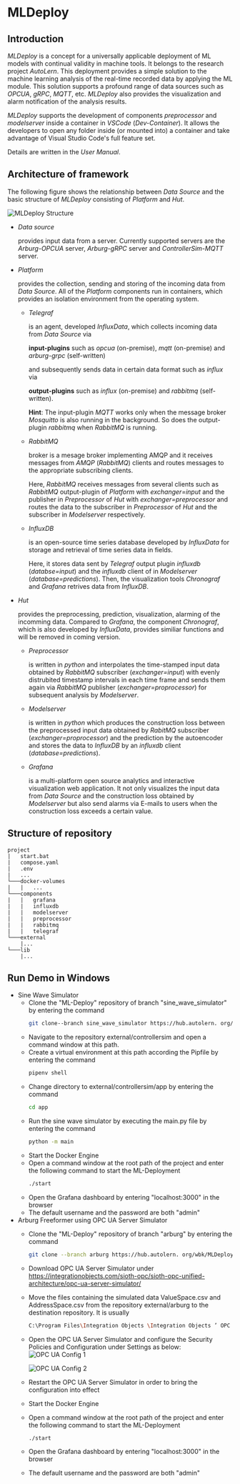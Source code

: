 # MLDeploy
## Introduction
*MLDeploy* is a concept for a universally applicable deployment of ML models with continual validity in machine tools. It belongs to the research project *AutoLern*. This deployment provides a simple solution to the machine learning analysis of the real-time recorded data by applying the ML module. This solution supports a profound range of data sources such as *OPCUA*, *gRPC*, *MQTT*, etc. *MLDeploy* also provides the visualization and alarm notification of the analysis results.

*MLDeploy* supports the development of components *preprocessor* and *modelserver* inside a container in *VSCode* (*Dev-Container*). It allows the developers to open any folder inside (or mounted into) a container and take advantage of Visual Studio Code's full feature set.

Details are written in the *User Manual*.

## Architecture of framework
The following figure shows the relationship between *Data Source* and the basic structure of *MLDeploy* consisting of *Platform* and *Hut*.

![](abstract_concept.png "MLDeploy Structure")

- *Data source*

    provides input data from a server. Currently supported servers are the *Arburg-OPCUA* server, *Arburg-gRPC* server and *ControllerSim-MQTT* server.

- *Platform*

    provides the collection, sending and storing of the incoming data from *Data Source*. All of the *Platform* components run in containers, which provides an isolation environment from the operating system.

    - *Telegraf*

        is an agent, developed *InfluxData*, which collects incoming data from *Data Source* via
        
        **input-plugins** such as *opcua* (on-premise), *mqtt* (on-premise) and *arburg-grpc* (self-written)
        
        and subsequently sends data in certain data format such as *influx* via 
        
        **output-plugins** such as *influx* (on-premise) and *rabbitmq* (self-written).

        **Hint**: The input-plugin *MQTT* works only when the message broker *Mosquitto* is also running in the background. So does the output-plugin *rabbitmq* when *RabbitMQ* is running.

    - *RabbitMQ* 

        broker is a mesage broker implementing AMQP and it receives messages from *AMQP* (*RabbitMQ*) clients and routes messages to the appropriate subscribing clients. 
        
        Here, *RabbitMQ* receives messages from several clients such as *RabbitMQ* output-plugin of *Platform* with *exchanger=input* and the publisher in *Preprocessor* of *Hut* with *exchanger=preprocessor* and routes the data to the subscriber in *Preprocessor* of *Hut* and the subscriber in *Modelserver* respectively.

    - *InfluxDB*

        is an open-source time series database developed by *InfluxData* for storage and retrieval of time series data in fields. 
        
        Here, it stores data sent by *Telegraf* output plugin *influxdb* (*databse=input*) and the *influxdb* client of in *Modelserver* (*database=predictions*). Then, the visualization tools *Chronograf* and *Grafana* retrives data from *InfluxDB*.

- *Hut*

    provides the preprocessing, prediction, visualization, alarming of the incomming data. Compared to *Grafana*, the component *Chronograf*, which is also developed by *InfluxData*,  provides similiar functions and will be removed in coming version.

    - *Preprocessor*

        is written in *python* and interpolates the time-stamped input data obtained by *RabbitMQ* subscriber (*exchanger=input*) with evenly distrubited timestamp intervals in each time frame and sends them again via *RabbitMQ* publisher (*exchanger=proprocessor*) for subsequent analysis by *Modelserver*.

    - *Modelserver*

        is written in *python* which produces the construction loss between the preprocessed input data obtained by *RabitMQ* subscriber (*exchanger=proprocessor*) and the prediction by the autoencoder and stores the data to *InfluxDB* by an *influxdb* client (*database=predictions*).

    - *Grafana*

        is a multi-platform open source analytics and interactive visualization web application. It not only visualizes the input data from *Data Source* and the construction loss obtained by *Modelserver* but also send alarms via E-mails to users when the construction loss exceeds a certain value.


## Structure of repository
```
project
|   start.bat
|   compose.yaml
|   .env
|   ...
└───docker-volumes
|   |   ...
└───components
|   |   grafana
|   |   influxdb
|   |   modelserver
|   |   preprocessor
|   |   rabbitmq
|   |   telegraf
└───external
    |...
└───lib
    |...
```
## Run Demo in Windows
- Sine Wave Simulator
    - Clone the "ML-Deploy" repository of branch "sine_wave_simulator" by entering the command
        ```bash
        git clone--branch sine_wave_simulator https://hub.autolern. org/wbk/MLDeploy .git
        ```
    - Navigate to the repository external/controllersim and open a command window at this path.
    - Create a virtual environment at this path according the Pipfile by entering the command
        ```bash
        pipenv shell
        ```
    - Change directory to external/controllersim/app by entering the command
        ```bash
        cd app
        ```
    - Run the sine wave simulator by executing the main.py file by entering the command
        ```bash
        python -m main
        ```
    - Start the Docker Engine
    - Open a command window at the root path of the project and enter the following command to start the ML-Deployment
        ```bash
        ./start
        ```
    - Open the Grafana dashboard by entering "localhost:3000" in the browser
    - The default username and the password are both "admin"
- Arburg Freeformer using OPC UA Server Simulator
    - Clone the "ML-Deploy" repository of branch "arburg" by entering the command
        ```bash
        git clone --branch arburg https://hub.autolern. org/wbk/MLDeploy .git
        ```
    - Download OPC UA Server Simulator under https://integrationobjects.com/sioth-opc/sioth-opc-unified-architecture/opc-ua-server-simulator/
    - Move the files containing the simulated data ValueSpace.csv and AddressSpace.csv from the repository external/arburg to the destination repository. It is usually
        ```bash
        C:\Program Files\Integration Objects \Integration Objects ’ OPC UA Server Simulator\DATA
        ```
    - Open the OPC UA Server Simulator and configure the Security Policies and Configuration under Settings as below:
        ![](opcua_config.png "OPC UA Config 1")

        ![](opcua_config_2.png "OPC UA Config 2")
    - Restart the OPC UA Server Simulator in order to bring the configuration into effect
    - Start the Docker Engine
    - Open a command window at the root path of the project and enter the following command to start the ML-Deployment
        ```bash
        ./start
        ```
    - Open the Grafana dashboard by entering "localhost:3000" in the browser
    - The default username and the password are both "admin"